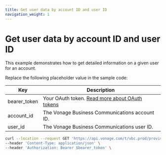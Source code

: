 ```yaml
---
title: Get user data by account ID and user ID
navigation_weight: 1
---
```


# Get user data by account ID and user ID

This example demonstrates how to get detailed information on a given user for an account.

Replace the following placeholder value in the sample code:

| Key | Description |
| --- | ----------- |
| bearer_token      | Your OAuth token. [Read more about OAuth tokens](/getting-started/create-an-access-token) |
| account_id        | The Vonage Business Communications account ID. |
| user_id           | The Vonage Business Communications user ID. |

``` bash
curl --location --request GET 'https://api.vonage.com/t/vbc.prod/provisioning/v1/api/accounts/$account_id/users/$user_id' \
--header 'Content-Type: application/json' \
--header 'Authorization: Bearer $bearer_token' \
```

